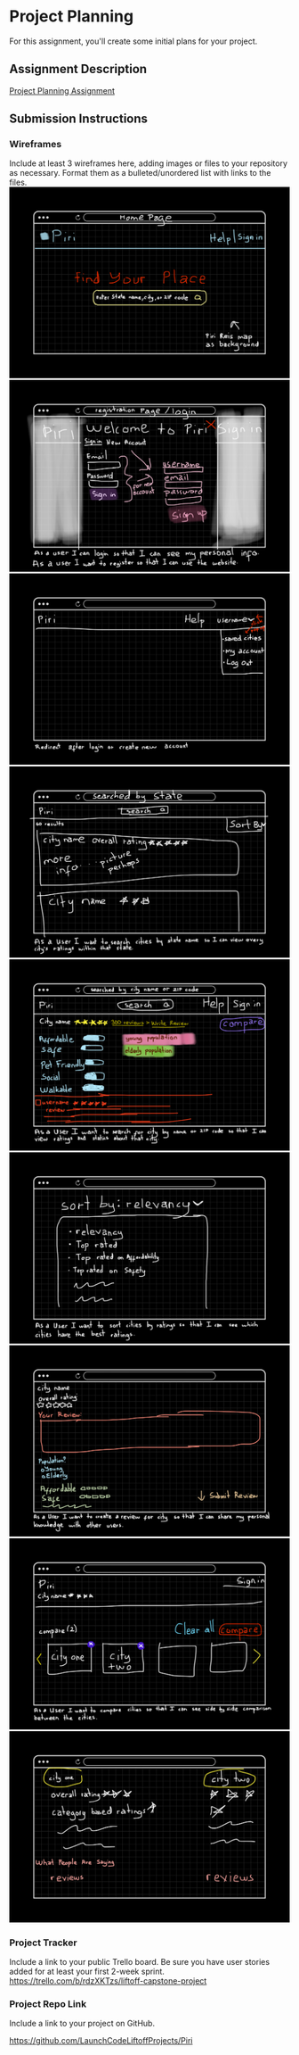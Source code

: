 # Project Planning
For this assignment, you'll create some initial plans for your project.

## Assignment Description
[Project Planning Assignment](https://education.launchcode.org/liftoff/modules/assignments/project-planning)

## Submission Instructions

### Wireframes

Include at least 3 wireframes here, adding images or files to your repository as necessary. Format them as a bulleted/unordered list with links to the files.
![](/images/home-page.png)
![](/images/register-login.png)
![](/images/redirect.png)
![](/images/search-by-state.png)
![](/images/search-by-city.png)
![](/images/sort-by.png)
![](/images/create-review.png)
![](/images/compare.png)
![](/images/compare-result.png)
### Project Tracker

Include a link to your public Trello board. Be sure you have user stories added for at least your first 2-week sprint.
https://trello.com/b/rdzXKTzs/liftoff-capstone-project

### Project Repo Link

Include a link to your project on GitHub.

https://github.com/LaunchCodeLiftoffProjects/Piri
